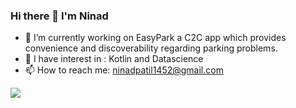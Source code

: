 ### Hi there 👋 I'm Ninad

- 🔭 I’m currently working on EasyPark a C2C app which provides convenience and discoverability regarding parking problems.
- 🌱 I have interest in : Kotlin and Datascience
- 📫 How to reach me: ninadpatil1452@gmail.com
<img src="https://github-readme-stats.vercel.app/api?username=ninadpatil1452&&show_icons=true&title_color=ffffff&icon_color=bb2acf&text_color=daf7dc&bg_color=151515">
